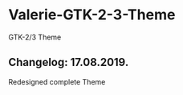 # Valerie-GTK-2-3-Theme
GTK-2/3 Theme

Changelog: 17.08.2019.
----------------------

Redesigned complete Theme
